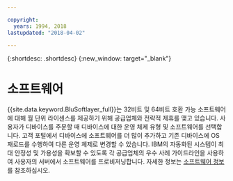```yaml
---

copyright:
  years: 1994, 2018
lastupdated: "2018-04-02"

---
```


{:shortdesc: .shortdesc}
{:new_window: target="_blank"}

# 소프트웨어

{{site.data.keyword.BluSoftlayer_full}}는 32비트 및 64비트 호환 가능 소프트웨어에 대해
월 단위 라이센스를 제공하기 위해 공급업체와 전략적 제휴를 맺고 있습니다. 사용자가 디바이스를 주문할 때 디바이스에 대한 운영 체제 유형 및 소프트웨어를 선택합니다.
고객 포털에서 디바이스에 소프트웨어를 더 많이 추가하고 기존 디바이스에
OS 재로드를 수행하여 다른 운영 체제로 변경할 수 있습니다. IBM의 자동화된 시스템이 최대 안정성 및 가용성을 확보할 수 있도록
각 공급업체의 우수 사례 가이드라인을 사용하여 사용자의 서버에서 소프트웨어를 프로비저닝합니다. 자세한 정보는
[소프트웨어 정보](/docs/infrastructure/software/index.html)를 참조하십시오.
